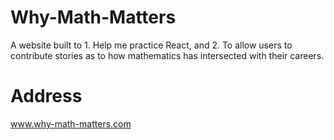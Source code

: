 # Why-Math-Matters
A website built to 1.  Help me practice React, and 2.  To allow users to contribute stories as to how mathematics has intersected with their careers.

# Address
www.why-math-matters.com
